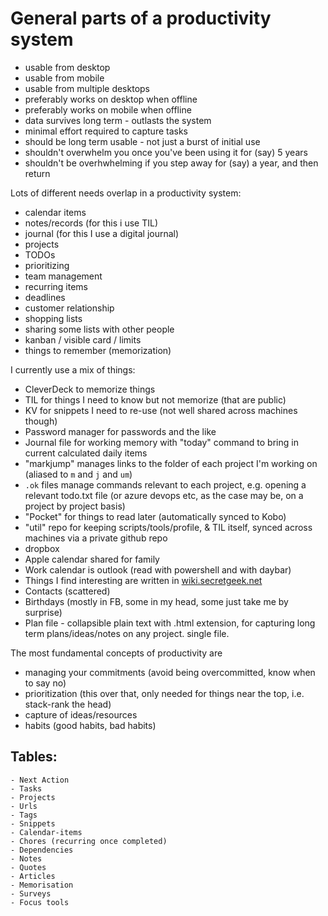 ﻿# General parts of a productivity system

* usable from desktop
* usable from mobile
* usable from multiple desktops
* preferably works on desktop when offline
* preferably works on mobile when offline
* data survives long term - outlasts the system
* minimal effort required to capture tasks
* should be long term usable - not just a burst of initial use
* shouldn't overwhelm you once you've been using it for (say) 5 years
* shouldn't be overhwhelming if you step away for (say) a year, and then return

Lots of different needs overlap in a productivity system:

* calendar items
* notes/records (for this i use TIL)
* journal (for this I use a digital journal)
* projects
* TODOs
* prioritizing
* team management
* recurring items
* deadlines
* customer relationship
* shopping lists
* sharing some lists with other people
* kanban / visible card / limits
* things to remember (memorization)

I currently use a mix of things:

* CleverDeck to memorize things
* TIL for things I need to know but not memorize (that are public)
* KV for snippets I need to re-use (not well shared across machines though)
* Password manager for passwords and the like
* Journal file for working memory with "today" command to bring in current calculated daily items
* "markjump" manages links to the folder of each project I'm working on (aliased to `m` and `j` and `um`)
* `.ok` files manage commands relevant to each project, e.g. opening a relevant todo.txt file (or azure devops etc, as the case may be, on a project by project basis)
* "Pocket" for things to read later (automatically synced to Kobo)
* "util" repo for keeping scripts/tools/profile, & TIL itself, synced across machines via a private github repo
* dropbox
* Apple calendar shared for family
* Work calendar is outlook (read with powershell and with daybar)
* Things I find interesting are written in [wiki.secretgeek.net](https://wiki.secretGeek.net)
* Contacts (scattered)
* Birthdays (mostly in FB, some in my head, some just take me by surprise)
* Plan file - collapsible plain text with .html extension, for capturing long term plans/ideas/notes on any project. single file.

The most fundamental concepts of productivity are

* managing your commitments (avoid being overcommitted, know when to say no)
* prioritization (this over that, only needed for things near the top, i.e. stack-rank the head)
* capture of ideas/resources
* habits (good habits, bad habits)

## Tables:

	- Next Action
	- Tasks
	- Projects
	- Urls
	- Tags
	- Snippets
	- Calendar-items
	- Chores (recurring once completed)
	- Dependencies
	- Notes
	- Quotes
	- Articles
	- Memorisation
	- Surveys
	- Focus tools